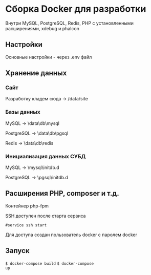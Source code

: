 # Сборка Docker для разработки 
<p>Внутри MySQL, PostgreSQL, Redis, PHP с установленными расширениями, xdebug и phalcon</p>

## Настройки
<p>Основные настройки - через .env файл</p>

## Хранение данных
### Сайт
<p>Разработку кладем сюда   ->  /data/site</p>

### Базы данных
<p>MySQL       ->   \data\db\mysql</p>
<p>PostgreSQL  ->   \data\db\pgsql</p>
<p>Redis       ->   \data\db\redis</p>




### Инициализация данных СУБД
<p>MySQL       ->   \mysql\initdb.d</p>
<p>PostgreSQL  ->   \pgsql\initdb.d</p>




## Расширения PHP, composer и т.д.
<p>Контейнер php-fpm</p>
<p>SSH доступен после старта сервиса</p>
<code>#service ssh start</code>
<p>Для доступа создан пользователь docker с паролем docker</p>

## Запуск
<code>$ docker-compose build</code>
<code>$ docker-compose up</code>

